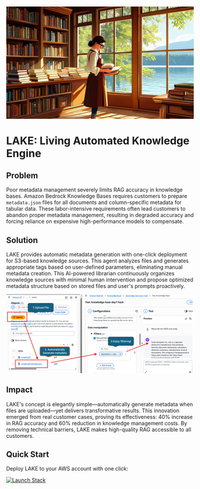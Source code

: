 ![lake](./images/lake-wide.png)

# LAKE: Living Automated Knowledge Engine

## Problem
Poor metadata management severely limits RAG accuracy in knowledge bases. Amazon Bedrock Knowledge Bases requires customers to prepare `metadata.json` files for all documents and column-specific metadata for tabular data. These labor-intensive requirements often lead customers to abandon proper metadata management, resulting in degraded accuracy and forcing reliance on expensive high-performance models to compensate.

## Solution
LAKE provides automatic metadata generation with one-click deployment for S3-based knowledge sources. This agent analyzes files and generates appropriate tags based on user-defined parameters, eliminating manual metadata creation. This AI-powered librarian continuously organizes knowledge sources with minimal human intervention and propose optimized metadata structure based on stored files and user's prompts proactively.

![How LAKE Works](./images/lake_how_to_work.png)

## Impact
LAKE's concept is elegantly simple—automatically generate metadata when files are uploaded—yet delivers transformative results. This innovation emerged from real customer cases, proving its effectiveness: 40% increase in RAG accuracy and 60% reduction in knowledge management costs. By removing technical barriers, LAKE makes high-quality RAG accessible to all customers.

## Quick Start

Deploy LAKE to your AWS account with one click:

[![Launch Stack](https://s3.amazonaws.com/cloudformation-examples/cloudformation-launch-stack.png)](https://us-east-1.console.aws.amazon.com/cloudformation/home#/stacks/create/review?stackName=LAKE-Deployment&templateURL=https://aws-ml-jp.s3.ap-northeast-1.amazonaws.com/asset-deployments/LAKEDeploymentStack.yaml)
